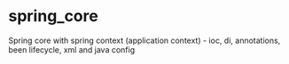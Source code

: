 # spring_core
Spring core with spring context (application context) - ioc, di, annotations, been lifecycle, xml and java config
